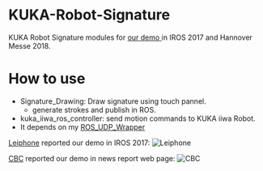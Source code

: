 # KUKA-Robot-Signature
KUKA Robot Signature modules for [our demo ](https://webdocs.cs.ualberta.ca/~vis/IROS2017_demo.html "our demo ")in IROS 2017 and Hannover Messe 2018.

# How to use
+ Signature_Drawing: Draw signature using touch pannel.
  + generate strokes and publish in ROS.
+ kuka_iiwa_ros_controller: send motion commands to KUKA iiwa Robot.
+ It depends on my [ROS_UDP_Wrapper](https://github.com/atlas-jj/ROS-UDP-wrapper "ROS_UDP_Wrapper")

[Leiphone](https://www.leiphone.com/news/201709/dFsZzIDEQ8Uy2tOp.html?from=timeline&viewType=weixin "Leiphone") reported our demo in IROS 2017:
![Leiphone](https://static.leiphone.com/uploads/new/article/740_740/201709/59c97bae1e561.jpg?imageMogr2/format/jpg/quality/90)

[CBC](https://www.cbc.ca/news/canada/british-columbia/intelligent-robots-take-over-downtown-vancouver-could-the-world-be-next-1.4310436 "CBC") reported our demo in news report web page:
![CBC](https://i.cbc.ca/1.4310703.1506556737!/fileImage/httpImage/image.jpg_gen/derivatives/original_780/nuka.jpg)
